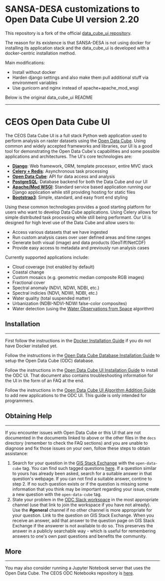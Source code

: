 # SANSA-DESA customizations to Open Data Cube UI version 2.20

This repository is a fork of the official 
[data_cube_ui repository](https://github.com/SANSA-DESA/data_cube_ui).

The reason for its existence is that SANSA-DESA is not using docker for 
installing its application stack and the data_cube_ui is developed with
a docker-centric installation method.

Main modifications:

- Install without docker
- Harden django settings and also make them pull additional stuff via 
  environment variables
- Use gunicorn and nginx instead of apache+apache_mod_wsgi

Below is the original data_cube_ui README

---

# CEOS Open Data Cube UI

The CEOS Data Cube UI is a full stack Python web application used to perform analysis on raster datasets using the [Open Data Cube](https://www.opendatacube.org/). Using common and widely accepted frameworks and libraries, our UI is a good tool for demonstrating the Open Data Cube's capabilities and some possible applications and architectures. The UI's core technologies are:
* [**Django**](https://www.djangoproject.com/): Web framework, ORM, template processor, entire MVC stack
* [**Celery + Redis**](http://www.celeryproject.org/): Asynchronous task processing
* [**Open Data Cube**](http://datacube-core.readthedocs.io/en/stable/): API for data access and analysis
* [**PostgreSQL**](https://www.postgresql.org/): Database backend for both the Data Cube and our UI
* [**Apache/Mod WSGI**](https://en.wikipedia.org/wiki/Mod_wsgi): Standard service based application running our Django application while still providing hosting for static files
* [**Bootstrap3**](http://getbootstrap.com/): Simple, standard, and easy front end styling

Using these common technologies provides a good starting platform for users who want to develop Data Cube applications. Using Celery allows for simple distributed task processing while still being performant. Our UI is designed for high level use of the Data Cube and allow users to:
* Access various datasets that we have ingested
* Run custom analysis cases over user defined areas and time ranges
* Generate both visual (image) and data products (GeoTiff/NetCDF)
* Provide easy access to metadata and previously run analysis cases

Currently supported applications include:
* Cloud coverage (not enabled by default)
* Coastal change
* Custom mosaics (e.g. geometric median composite RGB images)
* Fractional cover
* Spectral anomaly (NDVI, NDWI, NDBI, etc.)
* Spectral indicies (NDVI, NDWI, NDBI, etc.)
* Water quality (total suspended matter)
* Urbanization (NDBI-NDVI-NDWI false-color composites)
* Water detection (using the [Water Observations from Space](https://www.ga.gov.au/scientific-topics/community-safety/flood/wofs) algorithm)

## Installation
-------

First follow the instructions in the [Docker Installation Guide](docs/docker_install.md) if you do not have Docker installed yet.

Follow the instructions in the 
[Open Data Cube Database Installation Guide](docs/odc_db_setup.md) to setup the Open Data Cube (ODC) database.

Follow the instructions in the [Open Data Cube UI Installation Guide](docs/ui_install.md) to install the ODC UI. That document also contains troubleshooting information for the UI in the form of an FAQ at the end.

Follow the instructions in the [Open Data Cube UI Algorithm Addition Guide](docs/adding_new_pages.md) to add new applications to the ODC UI. This guide is only intended for programmers.

## Obtaining Help
-------

If you encounter issues with Open Data Cube or this UI that are not documented in the documents linked to above or the other files in the `docs` directory (remember to check the FAQ sections) and you are unable to diagnose and fix those issues on your own, follow these steps to obtain assistance:
1. Search for your question in the [GIS Stack Exchange](https://gis.stackexchange.com/) with the `open-data-cube` tag. You can find such tagged questions [here](https://gis.stackexchange.com/questions/tagged/open-data-cube). If a question similar to yours has already been asked, search for a suitable answer in that question's webpage. If you can not find a suitable answer, contine to step 2. If no such question exists or if the question is missing some information that you think may be important regarding your issue, create a new question with the `open-data-cube` tag.
2. State your problem in the [ODC Slack workspace](http://slack.opendatacube.org/) in the most appropriate channel (use that link to join the workspace if you have not already). Use the **#general** channel if no other channel is more appropriate for your question. Link to the question on GIS Stack Exchange. When you receive an answer, add that answer to the question page on GIS Stack Exchange if the answerer is not available to do so. This preserves the answer in a publicly searchable way - which is useful for remembering answers to one's own past questions and benefits the community.

## More
-------

You may also consider running a Jupyter Notebook server that uses the Open Data Cube. The CEOS ODC Notebooks repository is [here](https://github.com/ceos-seo/data_cube_notebooks).
